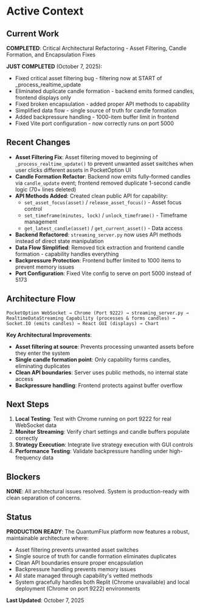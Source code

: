 # Active Context

## Current Work
**COMPLETED**: Critical Architectural Refactoring - Asset Filtering, Candle Formation, and Encapsulation Fixes

**JUST COMPLETED** (October 7, 2025):
- Fixed critical asset filtering bug - filtering now at START of _process_realtime_update
- Eliminated duplicate candle formation - backend emits formed candles, frontend displays only
- Fixed broken encapsulation - added proper API methods to capability
- Simplified data flow - single source of truth for candle formation
- Added backpressure handling - 1000-item buffer limit in frontend
- Fixed Vite port configuration - now correctly runs on port 5000

## Recent Changes
- **Asset Filtering Fix**: Asset filtering moved to beginning of `_process_realtime_update()` to prevent unwanted asset switches when user clicks different assets in PocketOption UI
- **Candle Formation Refactor**: Backend now emits fully-formed candles via `candle_update` event; frontend removed duplicate 1-second candle logic (70+ lines deleted)
- **API Methods Added**: Created clean public API for capability:
  - `set_asset_focus(asset)` / `release_asset_focus()` - Asset focus control
  - `set_timeframe(minutes, lock)` / `unlock_timeframe()` - Timeframe management
  - `get_latest_candle(asset)` / `get_current_asset()` - Data access
- **Backend Refactored**: `streaming_server.py` now uses API methods instead of direct state manipulation
- **Data Flow Simplified**: Removed tick extraction and frontend candle formation - capability handles everything
- **Backpressure Protection**: Frontend buffer limited to 1000 items to prevent memory issues
- **Port Configuration**: Fixed Vite config to serve on port 5000 instead of 5173

## Architecture Flow
```
PocketOption WebSocket → Chrome (Port 9222) → streaming_server.py → 
RealtimeDataStreaming Capability (processes & forms candles) → 
Socket.IO (emits candles) → React GUI (displays) → Chart
```

**Key Architectural Improvements**:
- **Asset filtering at source**: Prevents processing unwanted assets before they enter the system
- **Single candle formation point**: Only capability forms candles, eliminating duplicates
- **Clean API boundaries**: Server uses public methods, no internal state access
- **Backpressure handling**: Frontend protects against buffer overflow

## Next Steps
1. **Local Testing**: Test with Chrome running on port 9222 for real WebSocket data
2. **Monitor Streaming**: Verify chart settings and candle buffers populate correctly
3. **Strategy Execution**: Integrate live strategy execution with GUI controls
4. **Performance Testing**: Validate backpressure handling under high-frequency data

## Blockers
**NONE**: All architectural issues resolved. System is production-ready with clean separation of concerns.

## Status
**PRODUCTION READY**: The QuantumFlux platform now features a robust, maintainable architecture where:
- Asset filtering prevents unwanted asset switches
- Single source of truth for candle formation eliminates duplicates
- Clean API boundaries ensure proper encapsulation
- Backpressure handling prevents memory issues
- All state managed through capability's vetted methods
- System gracefully handles both Replit (Chrome unavailable) and local deployment (Chrome on port 9222) environments

**Last Updated**: October 7, 2025
